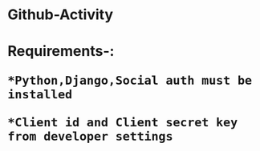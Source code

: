 # Github-Activity

<h1> Requirements-:
  
    *Python,Django,Social auth must be installed
  
    *Client id and Client secret key from developer settings
